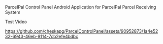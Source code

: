ParcelPal Control Panel Android Application for ParcelPal Parcel Receiving System

Test Video 

https://github.com/cheskapg/ParcelControlPanel/assets/90952873/1a4e5232-6943-46eb-8114-7cb2efe4bdbc




